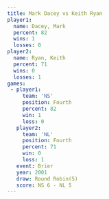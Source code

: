 ```yaml
---
title: Mark Dacey vs Keith Ryan
player1:           
  name: Dacey, Mark
  percent: 82      
  wins: 1          
  losses: 0        
player2:           
  name: Ryan, Keith
  percent: 71      
  wins: 0          
  losses: 1        
games:
 - player1:          
     team: 'NS'      
     position: Fourth
     percent: 82     
     win: 1          
     loss: 0         
   player2:          
     team: 'NL'      
     position: Fourth
     percent: 71     
     win: 0          
     loss: 1         
   event: Brier        
   year: 2001          
   draw: Round Robin(5)
   score: NS 6 - NL 5  
---
```

